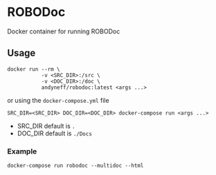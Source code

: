 # ROBODoc

Docker container for running ROBODoc

## Usage

```
docker run --rm \
           -v <SRC_DIR>:/src \
           -v <DOC_DIR>:/doc \
           andyneff/robodoc:latest <args ...>
```

or using the `docker-compose.yml` file

```
SRC_DIR=<SRC_DIR> DOC_DIR=<DOC_DIR> docker-compose run <args ...>
```

- SRC_DIR default is `.`
- DOC_DIR default is `./Docs`

### Example 

```
docker-compose run robodoc --multidoc --html
```